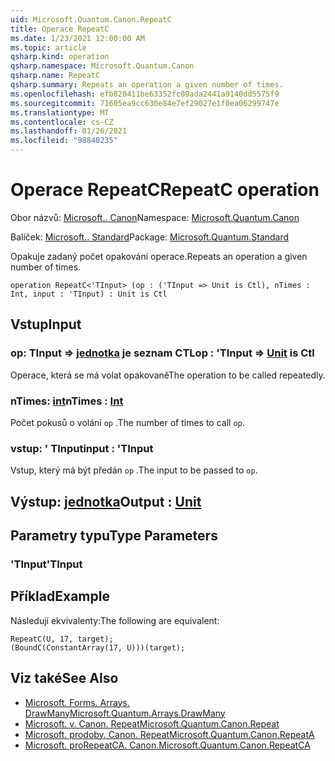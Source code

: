 ```yaml
---
uid: Microsoft.Quantum.Canon.RepeatC
title: Operace RepeatC
ms.date: 1/23/2021 12:00:00 AM
ms.topic: article
qsharp.kind: operation
qsharp.namespace: Microsoft.Quantum.Canon
qsharp.name: RepeatC
qsharp.summary: Repeats an operation a given number of times.
ms.openlocfilehash: efb820411be63352fc09ada2441a9140dd5575f9
ms.sourcegitcommit: 71605ea9cc630e84e7ef29027e1f0ea06299747e
ms.translationtype: MT
ms.contentlocale: cs-CZ
ms.lasthandoff: 01/26/2021
ms.locfileid: "98840235"
---
```

# <a name="repeatc-operation"></a><span data-ttu-id="784fa-102">Operace RepeatC</span><span class="sxs-lookup"><span data-stu-id="784fa-102">RepeatC operation</span></span>

<span data-ttu-id="784fa-103">Obor názvů: [Microsoft.. Canon](xref:Microsoft.Quantum.Canon)</span><span class="sxs-lookup"><span data-stu-id="784fa-103">Namespace: [Microsoft.Quantum.Canon](xref:Microsoft.Quantum.Canon)</span></span>

<span data-ttu-id="784fa-104">Balíček: [Microsoft.. Standard](https://nuget.org/packages/Microsoft.Quantum.Standard)</span><span class="sxs-lookup"><span data-stu-id="784fa-104">Package: [Microsoft.Quantum.Standard](https://nuget.org/packages/Microsoft.Quantum.Standard)</span></span>


<span data-ttu-id="784fa-105">Opakuje zadaný počet opakování operace.</span><span class="sxs-lookup"><span data-stu-id="784fa-105">Repeats an operation a given number of times.</span></span>

```qsharp
operation RepeatC<'TInput> (op : ('TInput => Unit is Ctl), nTimes : Int, input : 'TInput) : Unit is Ctl
```


## <a name="input"></a><span data-ttu-id="784fa-106">Vstup</span><span class="sxs-lookup"><span data-stu-id="784fa-106">Input</span></span>

### <a name="op--tinput--unit--is-ctl"></a><span data-ttu-id="784fa-107">op: TInput => [jednotka](xref:microsoft.quantum.lang-ref.unit)  je seznam CTL</span><span class="sxs-lookup"><span data-stu-id="784fa-107">op : 'TInput => [Unit](xref:microsoft.quantum.lang-ref.unit)  is Ctl</span></span>

<span data-ttu-id="784fa-108">Operace, která se má volat opakovaně</span><span class="sxs-lookup"><span data-stu-id="784fa-108">The operation to be called repeatedly.</span></span>


### <a name="ntimes--int"></a><span data-ttu-id="784fa-109">nTimes: [int](xref:microsoft.quantum.lang-ref.int)</span><span class="sxs-lookup"><span data-stu-id="784fa-109">nTimes : [Int](xref:microsoft.quantum.lang-ref.int)</span></span>

<span data-ttu-id="784fa-110">Počet pokusů o volání `op` .</span><span class="sxs-lookup"><span data-stu-id="784fa-110">The number of times to call `op`.</span></span>


### <a name="input--tinput"></a><span data-ttu-id="784fa-111">vstup: ' TInput</span><span class="sxs-lookup"><span data-stu-id="784fa-111">input : 'TInput</span></span>

<span data-ttu-id="784fa-112">Vstup, který má být předán `op` .</span><span class="sxs-lookup"><span data-stu-id="784fa-112">The input to be passed to `op`.</span></span>



## <a name="output--unit"></a><span data-ttu-id="784fa-113">Výstup: [jednotka](xref:microsoft.quantum.lang-ref.unit)</span><span class="sxs-lookup"><span data-stu-id="784fa-113">Output : [Unit](xref:microsoft.quantum.lang-ref.unit)</span></span>



## <a name="type-parameters"></a><span data-ttu-id="784fa-114">Parametry typu</span><span class="sxs-lookup"><span data-stu-id="784fa-114">Type Parameters</span></span>

### <a name="tinput"></a><span data-ttu-id="784fa-115">'TInput</span><span class="sxs-lookup"><span data-stu-id="784fa-115">'TInput</span></span>



## <a name="example"></a><span data-ttu-id="784fa-116">Příklad</span><span class="sxs-lookup"><span data-stu-id="784fa-116">Example</span></span>

<span data-ttu-id="784fa-117">Následují ekvivalenty:</span><span class="sxs-lookup"><span data-stu-id="784fa-117">The following are equivalent:</span></span>

```qsharp
RepeatC(U, 17, target);
(BoundC(ConstantArray(17, U)))(target);
```

## <a name="see-also"></a><span data-ttu-id="784fa-118">Viz také</span><span class="sxs-lookup"><span data-stu-id="784fa-118">See Also</span></span>

- [<span data-ttu-id="784fa-119">Microsoft. Forms. Arrays. DrawMany</span><span class="sxs-lookup"><span data-stu-id="784fa-119">Microsoft.Quantum.Arrays.DrawMany</span></span>](xref:Microsoft.Quantum.Arrays.DrawMany)
- [<span data-ttu-id="784fa-120">Microsoft. v. Canon. Repeat</span><span class="sxs-lookup"><span data-stu-id="784fa-120">Microsoft.Quantum.Canon.Repeat</span></span>](xref:Microsoft.Quantum.Canon.Repeat)
- [<span data-ttu-id="784fa-121">Microsoft. prodoby. Canon. Repeat</span><span class="sxs-lookup"><span data-stu-id="784fa-121">Microsoft.Quantum.Canon.RepeatA</span></span>](xref:Microsoft.Quantum.Canon.RepeatA)
- [<span data-ttu-id="784fa-122">Microsoft. proRepeatCA. Canon.</span><span class="sxs-lookup"><span data-stu-id="784fa-122">Microsoft.Quantum.Canon.RepeatCA</span></span>](xref:Microsoft.Quantum.Canon.RepeatCA)